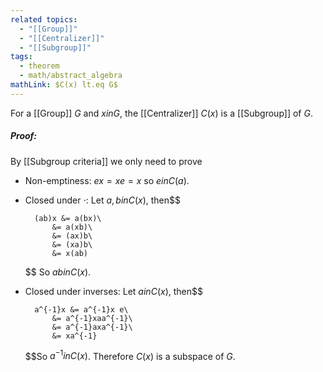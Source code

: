 ```yaml
---
related topics:
  - "[[Group]]"
  - "[[Centralizer]]"
  - "[[Subgroup]]"
tags:
  - theorem
  - math/abstract_algebra
mathLink: $C(x) lt.eq G$
---
```

For a [[Group]] $G$ and $x in G$, the [[Centralizer]] $C(x)$ is a [[Subgroup]] of $G$.
##### Proof:
By [[Subgroup criteria]] we only need to prove
- Non-emptiness:
	$ex=xe=x$ so $e in C(a)$.
- Closed under $\cdot$:
	Let $a,b in C(x)$, then$$
	
		(ab)x &= a(bx)\
			&= a(xb)\
			&= (ax)b\
			&= (xa)b\
			&= x(ab)
	$$
	So $ab in C(x)$.
- Closed under inverses:
	Let $a in C(x)$, then$$
	
		a^{-1}x &= a^{-1}x e\
			&= a^{-1}xaa^{-1}\
			&= a^{-1}axa^{-1}\
			&= xa^{-1}
	$$So $a^{-1} in C(x)$.
Therefore $C(x)$ is a subspace of $G$.
